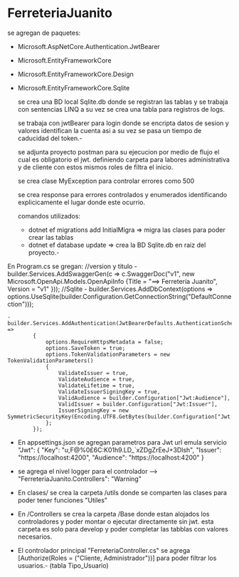 # FerreteriaJuanito
se agregan de paquetes:
  - Microsoft.AspNetCore.Authentication.JwtBearer
  - Microsoft.EntityFrameworkCore
  - Microsoft.EntityFrameworkCore.Design
  - Microsoft.EntityFrameworkCore.Sqlite

    se crea una BD local Sqlite.db donde se registran las tablas y se trabaja con sentencias LINQ a su vez se crea una tabla para registros de logs.

    se trabaja con jwtBearer para login donde se encripta datos de sesion y valores identifican la cuenta asi a su vez se pasa un tiempo de caducidad del token.-

    se adjunta proyecto postman para su ejecucion por medio de flujo el cual es obligatorio el jwt. definiendo carpeta para labores administrativa y de cliente con estos mismos roles de filtra el inicio.

    se crea clase MyException para controlar errores como 500

    se crea response para errores controlados y enumerados identificando explicicamente el lugar donde este ocurrio.

    comandos utilizados:
      - dotnet ef migrations add InitialMigra    => migra las clases para poder crear las tablas
      - dotnet ef database update                => crea la BD Sqlite.db en raiz del proyecto.-

  En Program.cs se gregan:
      //version y titulo
    -  builder.Services.AddSwaggerGen(c => c.SwaggerDoc("v1", new Microsoft.OpenApi.Models.OpenApiInfo {Title = "==> Ferretería Juanito", Version = "v1" }));
        //Sqlite 
    -  builder.Services.AddDbContext<DataContext>(options => options.UseSqlite(builder.Configuration.GetConnectionString("DefaultConnection")));

    -  builder.Services.AddAuthentication(JwtBearerDefaults.AuthenticationScheme).AddJwtBearer(options =>
            {
                options.RequireHttpsMetadata = false;
                options.SaveToken = true;
                options.TokenValidationParameters = new TokenValidationParameters()
                {
                    ValidateIssuer = true,
                    ValidateAudience = true,
                    ValidateLifetime = true,
                    ValidateIssuerSigningKey = true,
                    ValidAudience = builder.Configuration["Jwt:Audience"],
                    ValidIssuer = builder.Configuration["Jwt:Issuer"],
                    IssuerSigningKey = new SymmetricSecurityKey(Encoding.UTF8.GetBytes(builder.Configuration["Jwt:Key"]))
                };
            });


-  En appsettings.json se agregan parametros para Jwt
                      url emula servicio 
        "Jwt": {
                "Key": "u,F@%0£6C:K01h9.LD_`xZDgZrEeJ+3Dlsh",
                "Issuer": "https://localhost:4200",
                "Audience": "https://localhost:4200"
              }
-  se agrega el nivel logger para el controlador    -->   "FerreteriaJuanito.Controllers": "Warning"



-  En clases/ se crea la carpeta /utils   donde se comparten las clases para poder tener funciones "Utiles"
-  En /Controllers se crea la carpeta /Base donde estan alojados los controladores y poder montar o ejecutar directamente sin jwt. esta carpeta es solo para develop y poder completar las tabblas con valores necesarios.
-   El controlador principal "FerreteriaController.cs" se agrega [Authorize(Roles = ("Cliente, Administrador"))] para poder filtrar los usuarios.- (tabla Tipo_Usuario)


    
